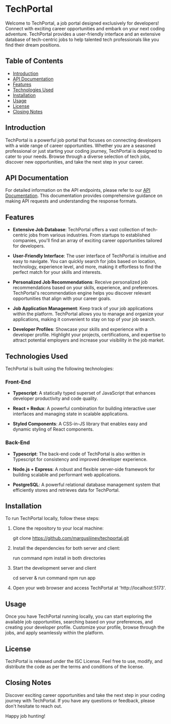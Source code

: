 # TechPortal

Welcome to TechPortal, a job portal designed exclusively for developers! Connect with exciting career opportunities and embark on your next coding adventure. TechPortal provides a user-friendly interface and an extensive database of tech-centric jobs to help talented tech professionals like you find their dream positions.

## Table of Contents

- [Introduction](#introduction)
- [API Documentation](https://your-api-docs-url.com)
- [Features](#features)
- [Technologies Used](#technologies-used)
- [Installation](#installation)
- [Usage](#usage)
- [License](#license)
- [Closing Notes](#closing-notes)

## Introduction

TechPortal is a powerful job portal that focuses on connecting developers with a wide range of career opportunities. Whether you are a seasoned professional or just starting your coding journey, TechPortal is designed to cater to your needs. Browse through a diverse selection of tech jobs, discover new opportunities, and take the next step in your career.

## API Documentation

For detailed information on the API endpoints, please refer to our [API Documentation](https://margusliinev.github.io/techportal/). This documentation provides comprehensive guidance on making API requests and understanding the response formats.

## Features

- **Extensive Job Database**: TechPortal offers a vast collection of tech-centric jobs from various industries. From startups to established companies, you'll find an array of exciting career opportunities tailored for developers.

- **User-Friendly Interface**: The user interface of TechPortal is intuitive and easy to navigate. You can quickly search for jobs based on location, technology, experience level, and more, making it effortless to find the perfect match for your skills and interests.

- **Personalized Job Recommendations**: Receive personalized job recommendations based on your skills, experience, and preferences. TechPortal's recommendation engine helps you discover relevant opportunities that align with your career goals.

- **Job Application Management**: Keep track of your job applications within the platform. TechPortal allows you to manage and organize your applications, making it convenient to stay on top of your job search.

- **Developer Profiles**: Showcase your skills and experience with a developer profile. Highlight your projects, certifications, and expertise to attract potential employers and increase your visibility in the job market.

## Technologies Used

TechPortal is built using the following technologies:

### Front-End

- **Typescript**: A statically typed superset of JavaScript that enhances developer productivity and code quality.

- **React + Redux**: A powerful combination for building interactive user interfaces and managing state in scalable applications.

- **Styled Components**: A CSS-in-JS library that enables easy and dynamic styling of React components.

### Back-End

- **Typescript**: The back-end code of TechPortal is also written in Typescript for consistency and improved developer experience.

- **Node.js + Express**: A robust and flexible server-side framework for building scalable and performant web applications.

- **PostgreSQL**: A powerful relational database management system that efficiently stores and retrieves data for TechPortal.

## Installation

To run TechPortal locally, follow these steps:

1. Clone the repository to your local machine:

   git clone https://github.com/margusliinev/techportal.git
   
2. Install the dependencies for both server and client:

   run command npm install in both directories

3. Start the development server and client

   cd server & run command npm run app
   
4. Open your web browser and access TechPortal at 'http://localhost:5173'.

## Usage

Once you have TechPortal running locally, you can start exploring the available job opportunities, searching based on your preferences, and creating your developer profile. Customize your profile, browse through the jobs, and apply seamlessly within the platform.

## License
TechPortal is released under the ISC License. Feel free to use, modify, and distribute the code as per the terms and conditions of the license.

## Closing Notes

Discover exciting career opportunities and take the next step in your coding journey with TechPortal. If you have any questions or feedback, please don't hesitate to reach out.

Happy job hunting!
